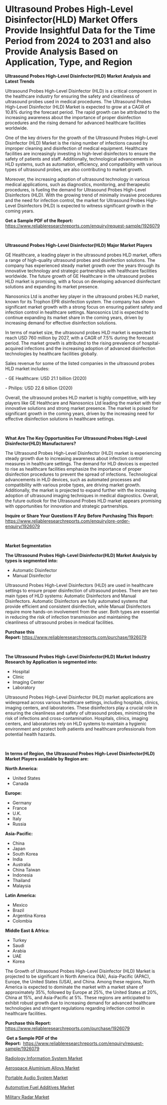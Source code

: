 <p><h1>Ultrasound Probes High-Level Disinfector(HLD) Market Offers Provide Insightful Data for the Time Period from 2024 to 2031 and also Provide Analysis Based on Application, Type, and Region</h1></p><p><strong>Ultrasound Probes High-Level Disinfector(HLD) Market Analysis and Latest Trends</strong></p>
<p><p>Ultrasound Probes High-Level Disinfector (HLD) is a critical component in the healthcare industry for ensuring the safety and cleanliness of ultrasound probes used in medical procedures. The Ultrasound Probes High-Level Disinfector (HLD) Market is expected to grow at a CAGR of 10.8% during the forecast period. The rapid growth can be attributed to the increasing awareness about the importance of proper disinfection procedures and the rising demand for advanced healthcare facilities worldwide.</p><p>One of the key drivers for the growth of the Ultrasound Probes High-Level Disinfector (HLD) Market is the rising number of infections caused by improper cleaning and disinfection of medical equipment. Healthcare facilities are increasingly investing in high-level disinfectors to ensure the safety of patients and staff. Additionally, technological advancements in HLD systems, such as automation, efficiency, and compatibility with various types of ultrasound probes, are also contributing to market growth.</p><p>Moreover, the increasing adoption of ultrasound technology in various medical applications, such as diagnostics, monitoring, and therapeutic procedures, is fueling the demand for Ultrasound Probes High-Level Disinfectors (HLD). With the growing trend of minimally invasive procedures and the need for infection control, the market for Ultrasound Probes High-Level Disinfectors (HLD) is expected to witness significant growth in the coming years.</p></p>
<p><strong>Get a Sample PDF of the Report:&nbsp;</strong> <a href="https://www.reliableresearchreports.com/enquiry/request-sample/1926079">https://www.reliableresearchreports.com/enquiry/request-sample/1926079</a></p>
<p>&nbsp;</p>
<p><strong>Ultrasound Probes High-Level Disinfector(HLD) Major Market Players</strong></p>
<p><p>GE Healthcare, a leading player in the ultrasound probes HLD market, offers a range of high-quality ultrasound probes and disinfection solutions. The company has experienced steady market growth over the years through its innovative technology and strategic partnerships with healthcare facilities worldwide. The future growth of GE Healthcare in the ultrasound probes HLD market is promising, with a focus on developing advanced disinfectant solutions and expanding its market presence.</p><p>Nanosonics Ltd is another key player in the ultrasound probes HLD market, known for its Trophon EPR disinfection system. The company has shown significant market growth with a strong focus on ensuring patient safety and infection control in healthcare settings. Nanosonics Ltd is expected to continue expanding its market share in the coming years, driven by increasing demand for effective disinfection solutions.</p><p>In terms of market size, the ultrasound probes HLD market is expected to reach USD 760 million by 2027, with a CAGR of 7.5% during the forecast period. The market growth is attributed to the rising prevalence of hospital-acquired infections and the increasing adoption of advanced disinfection technologies by healthcare facilities globally.</p><p>Sales revenue for some of the listed companies in the ultrasound probes HLD market includes:</p><p>- GE Healthcare: USD 21.1 billion (2020)</p><p>- Philips: USD 22.6 billion (2020)</p><p>Overall, the ultrasound probes HLD market is highly competitive, with key players like GE Healthcare and Nanosonics Ltd leading the market with their innovative solutions and strong market presence. The market is poised for significant growth in the coming years, driven by the increasing need for effective disinfection solutions in healthcare settings.</p></p>
<p>&nbsp;</p>
<p><strong>What Are The Key Opportunities For Ultrasound Probes High-Level Disinfector(HLD) Manufacturers?</strong></p>
<p><p>The Ultrasound Probes High-Level Disinfector (HLD) market is experiencing steady growth due to increasing awareness about infection control measures in healthcare settings. The demand for HLD devices is expected to rise as healthcare facilities emphasize the importance of proper disinfection procedures to prevent the spread of infections. Technological advancements in HLD devices, such as automated processes and compatibility with various probe types, are driving market growth. Additionally, the market is projected to expand further with the increasing adoption of ultrasound imaging techniques in medical diagnostics. Overall, the future outlook for the Ultrasound Probes HLD market appears promising with opportunities for innovation and strategic partnerships.</p></p>
<p><strong>Inquire or Share Your Questions If Any Before Purchasing This Report:</strong> <a href="https://www.reliableresearchreports.com/enquiry/pre-order-enquiry/1926079">https://www.reliableresearchreports.com/enquiry/pre-order-enquiry/1926079</a></p>
<p>&nbsp;</p>
<p><strong>Market Segmentation</strong></p>
<p><strong>The Ultrasound Probes High-Level Disinfector(HLD) Market Analysis by types is segmented into:</strong></p>
<p><ul><li>Automatic Disinfector</li><li>Manual Disinfector</li></ul></p>
<p><p>Ultrasound Probes High-Level Disinfectors (HLD) are used in healthcare settings to ensure proper disinfection of ultrasound probes. There are two main types of HLD systems: Automatic Disinfectors and Manual Disinfectors. Automatic Disinfectors are fully automated systems that provide efficient and consistent disinfection, while Manual Disinfectors require more hands-on involvement from the user. Both types are essential in reducing the risk of infection transmission and maintaining the cleanliness of ultrasound probes in medical facilities.</p></p>
<p><strong>Purchase this Report:&nbsp;</strong><a href="https://www.reliableresearchreports.com/purchase/1926079">https://www.reliableresearchreports.com/purchase/1926079</a></p>
<p>&nbsp;</p>
<p><strong>The Ultrasound Probes High-Level Disinfector(HLD) Market Industry Research by Application is segmented into:</strong></p>
<p><ul><li>Hospital</li><li>Clinic</li><li>Imaging Center</li><li>Laboratory</li></ul></p>
<p><p>Ultrasound Probes High-Level Disinfector (HLD) market applications are widespread across various healthcare settings, including hospitals, clinics, imaging centers, and laboratories. These disinfectors play a crucial role in ensuring the cleanliness and safety of ultrasound probes, minimizing the risk of infections and cross-contamination. Hospitals, clinics, imaging centers, and laboratories rely on HLD systems to maintain a hygienic environment and protect both patients and healthcare professionals from potential health hazards.</p></p>
<p>&nbsp;</p>
<p><strong>In terms of Region, the Ultrasound Probes High-Level Disinfector(HLD) Market Players available by Region are:</strong></p>
<p>
    <p> <strong> North America: </strong>
        <ul>
            <li>United States</li>
            <li>Canada</li>
        </ul>
        </p> 
    <p> <strong> Europe: </strong>
        <ul>
            <li>Germany</li>
            <li>France</li>
            <li>U.K.</li>
            <li>Italy</li>
            <li>Russia</li>
        </ul>
        </p> 
    <p> <strong> Asia-Pacific: </strong>
        <ul>
            <li>China</li>
            <li>Japan</li>
            <li>South Korea</li>
            <li>India</li>
            <li>Australia</li>
            <li>China Taiwan</li>
            <li>Indonesia</li>
            <li>Thailand</li>
            <li>Malaysia</li>
        </ul>
        </p> 
    <p> <strong> Latin America: </strong>
        <ul>
            <li>Mexico</li>
            <li>Brazil</li>
            <li>Argentina Korea</li>
            <li>Colombia</li>
        </ul>
        </p> 
    <p> <strong> Middle East & Africa: </strong>
        <ul>
            <li>Turkey</li>
            <li>Saudi</li>
            <li>Arabia</li>
            <li>UAE</li>
            <li>Korea</li>
        </ul>
    </p>
    </p>
<p><p>The Growth of Ultrasound Probes High-Level Disinfector (HLD) Market is projected to be significant in North America (NA), Asia-Pacific (APAC), Europe, the United States (USA), and China. Among these regions, North America is expected to dominate the market with a market share of approximately 35%, followed by Europe at 25%, the United States at 20%, China at 15%, and Asia-Pacific at 5%. These regions are anticipated to exhibit robust growth due to increasing demand for advanced healthcare technologies and stringent regulations regarding infection control in healthcare facilities.</p></p>
<p><strong>Purchase this Report: </strong><a href="https://www.reliableresearchreports.com/purchase/1926079">https://www.reliableresearchreports.com/purchase/1926079</a></p>
<p>&nbsp;<strong>Get a Sample PDF of the Report:&nbsp;&nbsp;</strong><a href="https://www.reliableresearchreports.com/enquiry/request-sample/1926079">https://www.reliableresearchreports.com/enquiry/request-sample/1926079</a></p>
<p><strong></strong></p>
<p><p><a href="https://woozy-pyroraptor-a1f.notion.site/Radiology-Information-System-Market-Size-Focuses-on-Market-Dynamics-In-Depth-Analysis-and-Future-Pr-87e3cfbf081d4a7ab8930bdffde5a59e">Radiology Information System Market</a></p><p><a href="https://view.publitas.com/reportprime-1/aerospace-aluminium-alloys-market-size-growing-and-forecasted-for-period-from-2024-2031-and-provides-complete-market-analysis-of-this-market/">Aerospace Aluminium Alloys Market</a></p><p><a href="https://view.publitas.com/reportprime-1/portable-audio-system-market-growth-market-trends-covid-19-impact-and-forecasts-for-period-from-2024-2031/">Portable Audio System Market</a></p><p><a href="https://rainy-horn-d69.notion.site/Automotive-Fuel-Additives-Market-Size-and-Examines-its-Market-Scope-with-a-Primary-Focus-on-Growth-5b7887c6369d41e2a774dacc6addae23">Automotive Fuel Additives Market</a></p><p><a href="https://woozy-pyroraptor-a1f.notion.site/Military-Radar-Market-Centers-on-Aspects-such-as-Market-Growth-Market-Share-Market-Opportunity-an-e5b80bcb6c144b5dacc1c4129d1cdc72">Military Radar Market</a></p></p>